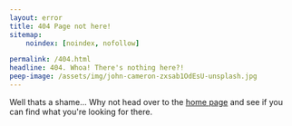 ```yaml
---
layout: error
title: 404 Page not here!
sitemap:
    noindex: [noindex, nofollow]

permalink: /404.html
headline: 404. Whoa! There's nothing here?!
peep-image: /assets/img/john-cameron-zxsab1OdEsU-unsplash.jpg
---
```


Well thats a shame... Why not head over to the [home page](/) and see if you can find what you're looking for there.
